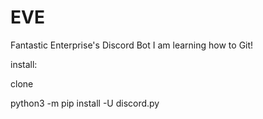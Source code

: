 # EVE
Fantastic Enterprise's Discord Bot
I am learning how to Git!


install:


clone

python3 -m pip install -U discord.py
